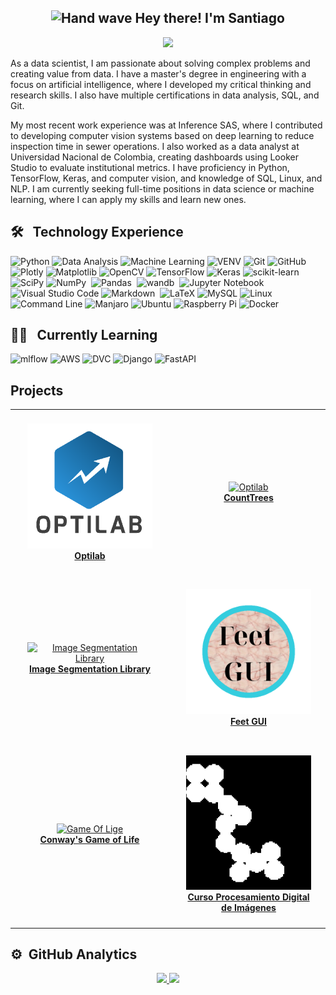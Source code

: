  <h2 align="center"> <img alt="Hand wave" src="./assets/Hand Wave.gif" width='40'/> Hey there! I'm Santiago</h2>

<p align="center">
<a href="https://www.linkedin.com/in/santiago-pineda-quintero-4b9155192/"><img src="https://img.shields.io/badge/-Juan%20Carlos%20Aguirre%20Arango-0077B5?style=flat-square&logo=Linkedin&logoColor=white"/></a>
<!-- <a href="mailto:spinedaq@unal.edu.co"><img src="https://img.shields.io/badge/-jucaguirrear@unal.edu.co-D14836?style=flat-square&logo=Gmail&logoColor=white"/></a> -->
</p>

As a data scientist, I am passionate about solving complex problems and creating value from data. I have a master's degree in engineering with a focus on artificial intelligence, where I developed my critical thinking and research skills. I also have multiple certifications in data analysis, SQL, and Git.

My most recent work experience was at Inference SAS, where I contributed to developing computer vision systems based on deep learning to reduce inspection time in sewer operations. I also worked as a data analyst at Universidad Nacional de Colombia, creating dashboards using Looker Studio to evaluate institutional metrics. I have proficiency in Python, TensorFlow, Keras, and computer vision, and knowledge of SQL, Linux, and NLP. I am currently seeking full-time positions in data science or machine learning, where I can apply my skills and learn new ones.

## 🛠 &nbsp; Technology Experience

![Python](https://img.shields.io/badge/-Python-3670A0?style=for-the-badge&logo=python&logoColor=ffdd54)
![Data Analysis](https://img.shields.io/badge/-Data_analysis-informational?style=for-the-badge&logo=GooglePodcasts&logoColor=white&color=FFC98B)
![Machine Learning](https://img.shields.io/badge/-Machine_Learning-informational?style=for-the-badge&logo=AIOHTTP&logoColor=white&color=FFB284)
![VENV](https://img.shields.io/badge/-🛠%20VENV-3CE32E?style=for-the-badge)
![Git](https://img.shields.io/badge/git-%23F05033.svg?style=for-the-badge&logo=git&logoColor=white)
![GitHub](https://img.shields.io/badge/-GitHub-05122A?style=for-the-badge&logo=github)&nbsp;
![Plotly](https://img.shields.io/badge/Plotly-%233F4F75.svg?style=for-the-badge&logo=plotly&logoColor=white)
![Matplotlib](https://img.shields.io/badge/Matplotlib-%23ffffff.svg?style=for-the-badge&logo=Matplotlib&logoColor=black)
![OpenCV](https://img.shields.io/badge/opencv-%23white.svg?style=for-the-badge&logo=opencv&logoColor=white)
![TensorFlow](https://img.shields.io/badge/TensorFlow-%23FF6F00.svg?style=for-the-badge&logo=TensorFlow&logoColor=white)
![Keras](https://img.shields.io/badge/Keras-%23D00000.svg?style=for-the-badge&logo=Keras&logoColor=white)
![scikit-learn](https://img.shields.io/badge/scikit--learn-%23F7931E.svg?style=for-the-badge&logo=scikit-learn&logoColor=white)
![SciPy](https://img.shields.io/badge/SciPy-%230C55A5.svg?style=for-the-badge&logo=scipy&logoColor=%white)
![NumPy](https://img.shields.io/badge/numpy%20-%23013243.svg?&style=for-the-badge&logo=numpy&logoColor=white)&nbsp;
![Pandas](https://img.shields.io/badge/pandas%20-%23150458.svg?&style=for-the-badge&logo=pandas&logoColor=white)&nbsp;
![wandb](https://img.shields.io/badge/-Weights%20&%20Biases-000?style=for-the-badge&logo=weightsandbiases)&nbsp;
![Jupyter Notebook](https://img.shields.io/badge/jupyter-%23FA0F00.svg?style=for-the-badge&logo=jupyter&logoColor=white)
![Visual Studio Code](https://img.shields.io/badge/Visual%20Studio%20Code-0078d7.svg?style=for-the-badge&logo=visual-studio-code&logoColor=white)
![Markdown](https://img.shields.io/badge/-Markdown-05122A?style=for-the-badge&logo=markdown)&nbsp;
![LaTeX](https://img.shields.io/badge/latex-%23008080.svg?style=for-the-badge&logo=latex&logoColor=white)
![MySQL](https://img.shields.io/badge/mysql-%2300f.svg?style=for-the-badge&logo=mysql&logoColor=white)
![Linux](https://img.shields.io/badge/Linux-FCC624?style=for-the-badge&logo=linux&logoColor=black)
![Command Line](https://img.shields.io/badge/-Command_line_interface-informational?style=for-the-badge&logo=windowsterminal&logoColor=white&color=4D4D4D)
![Manjaro](https://img.shields.io/badge/Manjaro-35BF5C?style=for-the-badge&logo=Manjaro&logoColor=white)
![Ubuntu](https://img.shields.io/badge/Ubuntu-E95420?style=for-the-badge&logo=ubuntu&logoColor=white)
![Raspberry Pi](https://img.shields.io/badge/-RaspberryPi-C51A4A?style=for-the-badge&logo=Raspberry-Pi)
![Docker](https://img.shields.io/badge/docker-%230db7ed.svg?style=for-the-badge&logo=docker&logoColor=white)



## 👨‍🎓 &nbsp; Currently Learning
![mlflow](https://img.shields.io/badge/mlflow-%23d9ead3.svg?style=for-the-badge&logo=numpy&logoColor=blue)
![AWS](https://img.shields.io/badge/AWS-%23FF9900.svg?style=for-the-badge&logo=amazon-aws&logoColor=white)
![DVC](https://img.shields.io/badge/-DVC-000?style=for-the-badge&logo=dvc)
![Django](https://img.shields.io/badge/django-%23092E20.svg?style=for-the-badge&logo=django&logoColor=white)
![FastAPI](https://img.shields.io/badge/FastAPI-005571?style=for-the-badge&logo=fastapi)



## Projects
<table align="center">
 <tr>
   <td>
      <div style="margin: 10px; padding: 10px; text-align: center; width: 200px;">
        <a href="https://github.com/optilab-mzl/dataton2023-optilab">
          <img src="https://github.com/optilab-mzl/dataton2023-optilab/raw/main/assets/logo.png" alt="Optilab" width="200"/>
          <br><strong>Optilab</strong>
        </a>
      </div>
    </td>
 <td>
      <div style="margin: 10px; padding: 10px; text-align: center; width: 200px;">
        <a href="https://github.com/AHirigoyen/CountTrees">
          <img src="https://encrypted-tbn0.gstatic.com/images?q=tbn:ANd9GcRO2sw3Mewcq8mOXxVV2RjtdE5ZF0ycAIlE3g&s" alt="Optilab" width="200"/>
          <br><strong>CountTrees</strong>
        </a>
      </div>
    </td>
   <td>
      <div style="margin: 10px; padding: 10px; text-align: center; width: 200px;">
        <a href="https://github.com/aguirrejuan/job-recommendation-system">
          <img src="https://github.com/aguirrejuan/job-recommendation-system/raw/master/assets/system_overview.png" alt="Optilab" width="200"/>
          <br><strong>Job Recomendation System</strong>
        </a>
      </div>
    </td>
  </tr>
 <tr>
  <tr>
    <td>
      <div style="margin: 10px; padding: 10px; text-align: center; width: 200px;">
        <a href="https://github.com/UN-GCPDS/python-gcpds.image_segmentation">
          <img src="https://gcpds-image-segmentation.readthedocs.io/en/latest/_images/notebooks_02-datasets_9_0.png" alt="Image Segmentation Library" width="200"/>
          <br><strong>Image Segmentation Library</strong>
        </a>
      </div>
    </td>
    <td>
      <div style="margin: 10px; padding: 10px; text-align: center; width: 200px;">
        <a href="https://github.com/UN-GCPDS/FEET-GUI">
          <img src="https://github.com/UN-GCPDS/FEET-GUI/blob/master/resources/icon.png" alt="Feet GUI" width="200"/>
          <br><strong>Feet GUI</strong>
        </a>
      </div>
    </td>
   <td>
      <div style="margin: 10px; padding: 10px; text-align: center; width: 200px;">
        <a href="https://github.com/jvech/DeepSort_Yolo">
          <img src="https://github.com/jvech/DeepSort_Yolo/blob/production/data/empty.jpeg" alt="Person Tracking TradeNet" width="200"/>
          <br><strong>Person Tracking TradeNet</strong>
        </a>
      </div>
    </td>
  </tr>
 
<td>
      <div style="margin: 10px; padding: 10px; text-align: center; width: 200px;">
        <a href="https://github.com/aguirrejuan/conwaysGameOfLife">
          <img src="./assets/gamelife.png" alt="Game Of Lige" width="200px"/>
          <br><strong>Conway's Game of Life</strong>
        </a>
      </div>
    </td>
 <td>
      <div style="margin: 10px; padding: 10px; text-align: center; width: 200px;">
        <a href="https://github.com/UN-GCPDS/Procesamiento-Digital-De-Imagenes">
          <img src="https://github.com/UN-GCPDS/Procesamiento-Digital-De-Imagenes/blob/main/2-ConceptosBasicosDeImagenes/Imagenes/circles.png" alt="Curso" width="200px"/>
          <br><strong>Curso Procesamiento Digital de Imágenes</strong>
        </a>
      </div>
    </td>
</tr>
</table>




## ⚙️ &nbsp;GitHub Analytics

<p align="center">
<a href="https://github.com/aguirrejuan">
  <img height="160em" src="https://github-readme-stats-eight-theta.vercel.app/api?username=aguirrejuan&show_icons=true&theme=default&include_all_commits=true&count_private=true"/>
  <img height="160em" src="https://github-readme-stats-eight-theta.vercel.app/api/top-langs/?username=aguirrejuan&hide=jupyter%20notebook&layout=compact&langs_count=8&theme=default"/>
</a>
</p>
